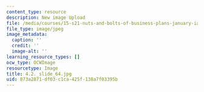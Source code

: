 ```yaml
---
content_type: resource
description: New image Upload
file: /media/courses/15-s21-nuts-and-bolts-of-business-plans-january-iap-2014/873a2871df03c1ca425f138a7f03395b_4.2._slide_64.jpg
file_type: image/jpeg
image_metadata:
  caption: ''
  credit: ''
  image-alt: ''
learning_resource_types: []
ocw_type: OCWImage
resourcetype: Image
title: 4.2._slide_64.jpg
uid: 873a2871-df03-c1ca-425f-138a7f03395b
---
```

